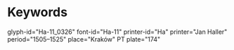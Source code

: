# Keywords
glyph-id="Ha-11_0326"
font-id="Ha-11"
printer-id="Ha"
printer="Jan Haller"
period="1505–1525"
place="Kraków"
PT plate="174"
